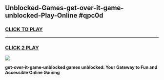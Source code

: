 
## Unblocked-Games-get-over-it-game-unblocked-Play-Online #qpc0d
<h3>
<a href="https://news.freeplayer.one?title=get-over-it-game-unblocked&ref=3">CLICK TO PLAY</a></h3>
<hr>

<h3>
<a href="https://news.freeplayer.one?title=get-over-it-game-unblocked&ref=3">CLICK 2 PLAY</a>
  
</h3>

<a href="https://news.freeplayer.one?title=get-over-it-game-unblocked&ref=3"><img src="https://clearcache.store/games.png"></a>


**get-over-it-game-unblocked games unblocked: Your Gateway to Fun and Accessible Online Gaming**
